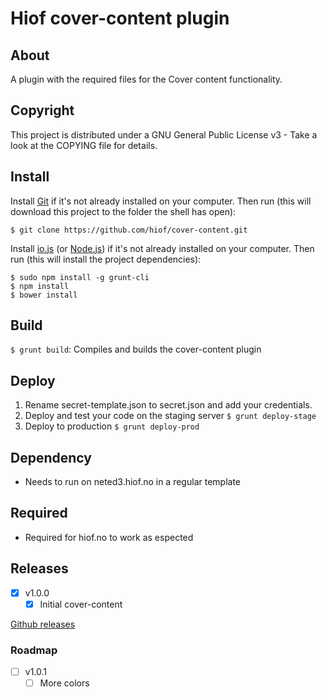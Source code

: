 # Hiof cover-content plugin

## About

A plugin with the required files for the Cover content functionality.

## Copyright

This project is distributed under a GNU General Public License v3 - Take a look at the COPYING file for details.

## Install

Install [Git](http://git-scm.com) if it's not already installed on your computer. Then run (this will download this project to the folder the shell has open):

```
$ git clone https://github.com/hiof/cover-content.git
```

Install [io.js](https://iojs.org) (or [Node.js](http://nodejs.org)) if it's not already installed on your computer. Then run (this will install the project dependencies):

```
$ sudo npm install -g grunt-cli
$ npm install
$ bower install
```

## Build

`$ grunt build`: Compiles and builds the cover-content plugin

## Deploy

1. Rename secret-template.json to secret.json and add your credentials.
2. Deploy and test your code on the staging server `$ grunt deploy-stage`
3. Deploy to production `$ grunt deploy-prod`

## Dependency

- Needs to run on neted3.hiof.no in a regular template

## Required

- Required for hiof.no to work as espected

## Releases


- [x] v1.0.0
  - [x] Initial cover-content

[Github releases](https://github.com/hiof/cover-content/releases)

### Roadmap

- [ ] v1.0.1
  - [ ] More colors
